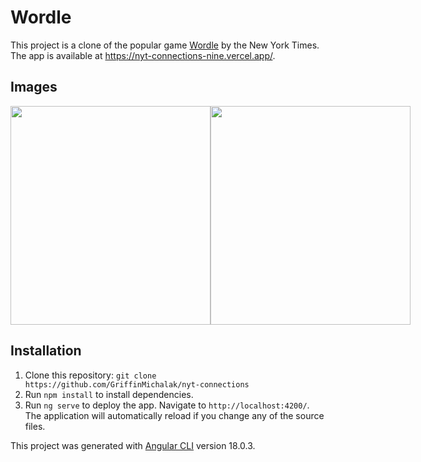 # Wordle

This project is a clone of the popular game [Wordle](https://www.nytimes.com/games/wordle/index.html) by the New York Times.
The app is available at https://nyt-connections-nine.vercel.app/.

## Images
<div style="display: flex; justify-content: space-between">
    <img src="/src/assets/images/connections1.png" width="320px" height="350px">
    <img src="/src/assets/images/connections2.png" width="320px" height="350px">
</div>

## Installation
1. Clone this repository: `git clone https://github.com/GriffinMichalak/nyt-connections`
2. Run `npm install` to install dependencies. 
3. Run `ng serve` to deploy the app. Navigate to `http://localhost:4200/`. The application will automatically reload if you change any of the source files.

This project was generated with [Angular CLI](https://github.com/angular/angular-cli) version 18.0.3.
